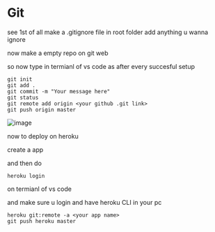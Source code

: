 # Git

see 1st of all make a .gitignore file in root folder add anything u wanna ignore 

now make a empty repo on git web 

so now type in termianl of vs code as after every succesful setup

```
git init
git add .
git commit -m "Your message here"
git status
git remote add origin <your github .git link>
git push origin master
```

![image](https://user-images.githubusercontent.com/63403330/183232501-772bea44-33a4-4b20-ae17-0548b4777027.png)

now to deploy on heroku 

create a app 

and then do 

```
heroku login
```

on termianl of vs code

and make sure u login and have heroku CLI in your pc 

```
heroku git:remote -a <your app name>
git push heroku master
```

